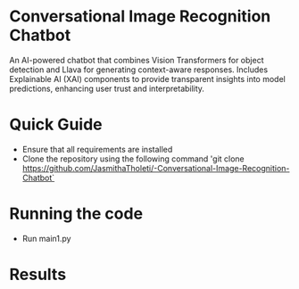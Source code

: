 # Conversational Image Recognition Chatbot
An AI-powered chatbot that combines Vision Transformers for object detection and Llava for generating context-aware responses. Includes Explainable AI (XAI) components to provide transparent insights into model predictions, enhancing user trust and interpretability.

# Quick Guide
+ Ensure that all requirements are installed
+ Clone the repository using the following command
'git clone https://github.com/JasmithaTholeti/-Conversational-Image-Recognition-Chatbot`

# Running the code
+ Run main1.py

# Results
